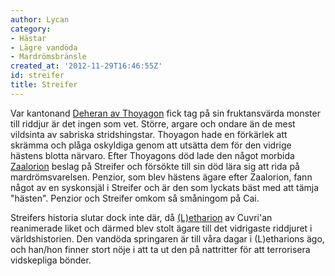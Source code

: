 ```yaml
---
author: Lycan
category:
- Hästar
- Lägre vandöda
- Mardrömsbränsle
created_at: '2012-11-29T16:46:55Z'
id: streifer
title: Streifer
---
```

Var kantonand [Deheran av Thoyagon] fick tag på sin fruktansvärda monster till riddjur är det ingen som vet. Större, argare och ondare än de mest vildsinta av sabriska stridshingstar. Thoyagon hade en förkärlek att skrämma och plåga oskyldiga genom att utsätta dem för den vidrige hästens blotta närvaro. Efter Thoyagons död lade den något morbida [Zaalorion] beslag på Streifer och försökte till sin död lära sig att rida på mardrömsvarelsen. Penzior, som blev hästens ägare efter Zaalorion, fann något av en syskonsjäl i Streifer och är den som lyckats bäst med att tämja "hästen". Penzior och Streifer omkom så småningom på Cai.

Streifers historia slutar dock inte där, då [(L)etharion] av Cuvri'an reanimerade liket och därmed blev stolt ägare till det vidrigaste riddjuret i världshistorien. Den vandöda springaren är till våra dagar i (L)etharions ägo, och han/hon finner stort nöje i att ta ut den på nattritter för att terrorisera vidskepliga bönder.

  [Deheran av Thoyagon]: Deheran_av_Thoyagon
  [Zaalorion]: Zaalorion
  [(L)etharion]: Etharion_Tharsarian